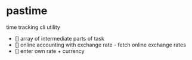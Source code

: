 # pastime
time tracking cli utility
- [] array of intermediate parts of task
- [] online accounting with exchange rate - fetch online exchange rates
- [] enter own rate + currency
